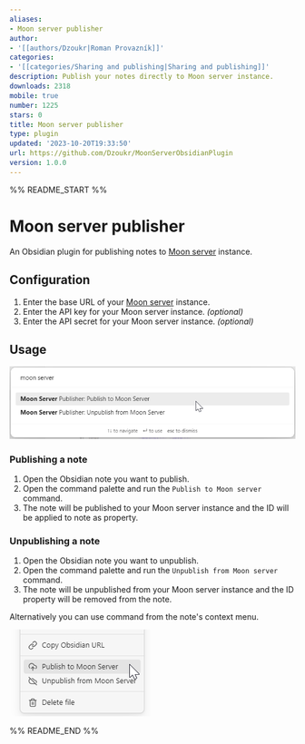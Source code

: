 ```yaml
---
aliases:
- Moon server publisher
author:
- '[[authors/Dzoukr|Roman Provazník]]'
categories:
- '[[categories/Sharing and publishing|Sharing and publishing]]'
description: Publish your notes directly to Moon server instance.
downloads: 2318
mobile: true
number: 1225
stars: 0
title: Moon server publisher
type: plugin
updated: '2023-10-20T19:33:50'
url: https://github.com/Dzoukr/MoonServerObsidianPlugin
version: 1.0.0
---
```


%% README_START %%

# Moon server publisher

An Obsidian plugin for publishing notes to [Moon server](https://github.com/Dzoukr/MoonServerSpecification) instance.

## Configuration

1. Enter the base URL of your [Moon server](https://github.com/Dzoukr/MoonServerSpecification) instance.
2. Enter the API key for your Moon server instance. _(optional)_ 
3. Enter the API secret for your Moon server instance. _(optional)_ 

## Usage

![](https://raw.githubusercontent.com/Dzoukr/MoonServerObsidianPlugin/HEAD/docs/command.png)

### Publishing a note
1. Open the Obsidian note you want to publish. 
2. Open the command palette and run the `Publish to Moon server` command.
3. The note will be published to your Moon server instance and the ID will be applied to note as property. 

### Unpublishing a note
1. Open the Obsidian note you want to unpublish.
2. Open the command palette and run the `Unpublish from Moon server` command.
3. The note will be unpublished from your Moon server instance and the ID property will be removed from the note.

Alternatively you can use command from the note's context menu.

![](https://raw.githubusercontent.com/Dzoukr/MoonServerObsidianPlugin/HEAD/docs/menu.png)


%% README_END %%